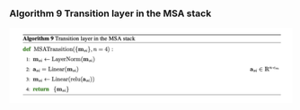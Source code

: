 ### **Algorithm 9** Transition layer in the MSA stack
![figure](../imgs/algorithms/MSATransition.png)